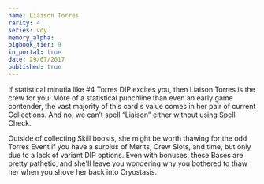 ```yaml
---
name: Liaison Torres
rarity: 4
series: voy
memory_alpha:
bigbook_tier: 9
in_portal: true
date: 29/07/2017
published: true
---
```


If statistical minutia like #4 Torres DIP excites you, then Liaison Torres is the crew for you! More of a statistical punchline than even an early game contender, the vast majority of this card's value comes in her pair of current Collections. And no, we can’t spell “Liaison” either without using Spell Check.

Outside of collecting Skill boosts, she might be worth thawing for the odd Torres Event if you have a surplus of Merits, Crew Slots, and time, but only due to a lack of variant DIP options. Even with bonuses, these Bases are pretty pathetic, and she'll leave you wondering why you bothered to thaw her when you shove her back into Cryostasis.
